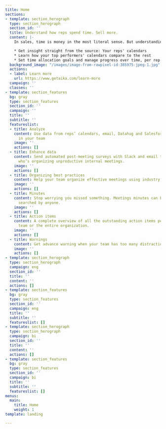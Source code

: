```yaml
---
title: Home
sections:
- template: section_herograph
  type: section_herograph
  section_id: ''
  title: Understand how reps spend time. Sell more.
  content: |-
    In sales, time is money in the most literal sense. But understanding how reps spend time is no easy task. With Aika, you:

    * Get insight straight from the source: Your reps' calendars
    * Learn how your top performers' calendars compare to the rest
    * Set time allocation goals and manage progress over time, per rep and team-wide
  background_image: "/images/image-from-rawpixel-id-385975-jpeg-1.jpg"
  actions:
  - label: Learn more
    url: https://www.getaika.com/learn-more
  campaign: ''
  classes: ''
- template: section_features
  bg: gray
  type: section_features
  section_id: ''
  campaign: ''
  title: ''
  subtitle: ''
  featureslist:
  - title: Analyze
    content: Use data from reps’ calendars, email, Datahug and Salesforce to get insight
      in your team
    image: ''
    actions: []
  - title: Enhance data
    content: Send automated post-meeting surveys with Slack and email to find out
      who’s organizing unproductive internal meetings.
    image: ''
    actions: []
  - title: Organizing best practices
    content: Help your team organize effective meetings using industry best practices
    image: ''
    actions: []
  - title: Minutes
    content: Stop worrying you missed something. Meetings minutes can be browsed and
      searched by anyone.
    image: ''
    actions: []
  - title: Action items
    content: A complete overview of all the outstanding action items per person, meeting,
      team or the entire organization.
    image: ''
    actions: []
  - title: Warnings
    content: Get advance warning when your team has too many distractions planned.
    image: ''
    actions: []
- template: section_herograph
  type: section_herograph
  campaign: eng
  section_id: ''
  title: ''
  content: ''
  actions: []
- template: section_features
  bg: gray
  type: section_features
  section_id: ''
  campaign: eng
  title: ''
  subtitle: ''
  featureslist: []
- template: section_herograph
  type: section_herograph
  campaign: bi
  section_id: ''
  title: ''
  content: ''
  actions: []
- template: section_features
  bg: gray
  type: section_features
  section_id: ''
  campaign: bi
  title: ''
  subtitle: ''
  featureslist: []
menus:
  main:
    title: Home
    weight: 1
template: landing

---
```

